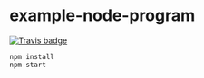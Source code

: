 # example-node-program

[![Travis badge](https://travis-ci.org/jsg2021/example-node-program.svg?branch=master)](https://travis-ci.org/jsg2021/example-node-program)
```
npm install
npm start
```
